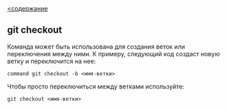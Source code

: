[<содержание](./readme.md)
## git checkout

Команда может быть использована для создания веток или переключения между ними. К примеру, следующий код создаст новую ветку и переключится на нее:

`command git checkout -b <имя-ветки>`

Чтобы просто переключиться между ветками используйте:

`git checkout <имя-ветки>`
